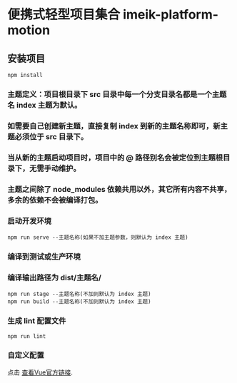 # 便携式轻型项目集合 imeik-platform-motion

## 安装项目
```
npm install
```
### 主题定义：项目根目录下 src 目录中每一个分支目录名都是一个主题名 index 主题为默认。
### 如需要自己创建新主题，直接复制 index 到新的主题名称即可，新主题必须位于 src 目录下。
### 当从新的主题启动项目时，项目中的 @ 路径别名会被定位到主题根目录下，无需手动维护。
### 主题之间除了 node_modules 依赖共用以外，其它所有内容不共享，多余的依赖不会被编译打包。

### 启动开发环境
```
npm run serve --主题名称(如果不加主题参数，则默认为 index 主题)
```

### 编译到测试或生产环境
### 编译输出路径为 dist/主题名/
```
npm run stage --主题名称(不加则默认为 index 主题)
npm run build --主题名称(不加则默认为 index 主题)
```

### 生成 lint 配置文件
```
npm run lint
```

### 自定义配置

点击 [查看Vue官方链接](https://cli.vuejs.org/config/).